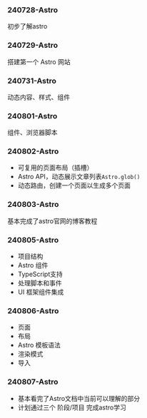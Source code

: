 ### 240728-Astro
初步了解astro

### 240729-Astro
搭建第一个 Astro 网站

### 240731-Astro
动态内容、样式、组件

### 240801-Astro
组件、浏览器脚本

### 240802-Astro
- 可复用的页面布局（插槽）
- Astro API，动态展示文章列表`Astro.glob()`
- 动态路由，创建一个页面以生成多个页面

### 240803-Astro
基本完成了astro官网的博客教程

### 240805-Astro
- 项目结构
- Astro 组件
- TypeScript支持
- 处理脚本和事件
- UI 框架组件集成

### 240806-Astro
- 页面
- 布局
- Astro 模板语法
- 渲染模式
- 导入

### 240807-Astro
- 基本看完了Astro文档中当前可以理解的部分
- 计划通过三个 阶段/项目 完成astro学习